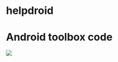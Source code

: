 # helpdroid
Android toolbox code
====
[![](https://jitpack.io/v/Carrene/helpdroid.svg)](https://jitpack.io/#Carrene/helpdroid)
